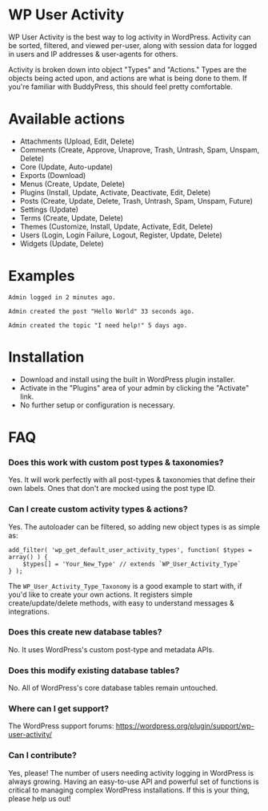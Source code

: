# WP User Activity

WP User Activity is the best way to log activity in WordPress. Activity can be sorted, filtered, and viewed per-user, along with session data for logged in users and IP addresses & user-agents for others.

Activity is broken down into object "Types" and "Actions." Types are the objects being acted upon, and actions are what is being done to them. If you're familiar with BuddyPress, this should feel pretty comfortable.

# Available actions

* Attachments (Upload, Edit, Delete)
* Comments (Create, Approve, Unaprove, Trash, Untrash, Spam, Unspam, Delete)
* Core (Update, Auto-update)
* Exports (Download)
* Menus (Create, Update, Delete)
* Plugins (Install, Update, Activate, Deactivate, Edit, Delete)
* Posts (Create, Update, Delete, Trash, Untrash, Spam, Unspam, Future)
* Settings (Update)
* Terms (Create, Update, Delete)
* Themes (Customize, Install, Update, Activate, Edit, Delete)
* Users (Login, Login Failure, Logout, Register, Update, Delete)
* Widgets (Update, Delete)

# Examples

```
Admin logged in 2 minutes ago.
```

```
Admin created the post "Hello World" 33 seconds ago.
```

```
Admin created the topic "I need help!" 5 days ago.
```

# Installation

* Download and install using the built in WordPress plugin installer.
* Activate in the "Plugins" area of your admin by clicking the "Activate" link.
* No further setup or configuration is necessary.

# FAQ

### Does this work with custom post types & taxonomies?

Yes. It will work perfectly with all post-types & taxonomies that define their own labels. Ones that don't are mocked using the post type ID.

### Can I create custom activity types & actions?

Yes. The autoloader can be filtered, so adding new object types is as simple as:

```
add_filter( 'wp_get_default_user_activity_types', function( $types = array() ) {
	$types[] = 'Your_New_Type' // extends `WP_User_Activity_Type`
} );
```

The `WP_User_Activity_Type_Taxonomy` is a good example to start with, if you'd like to create your own actions. It registers simple create/update/delete methods, with easy to understand messages & integrations.

### Does this create new database tables?

No. It uses WordPress's custom post-type and metadata APIs.

### Does this modify existing database tables?

No. All of WordPress's core database tables remain untouched.

### Where can I get support?

The WordPress support forums: https://wordpress.org/plugin/support/wp-user-activity/

### Can I contribute?

Yes, please! The number of users needing activity logging in WordPress is always growing. Having an easy-to-use API and powerful set of functions is critical to managing complex WordPress installations. If this is your thing, please help us out!
